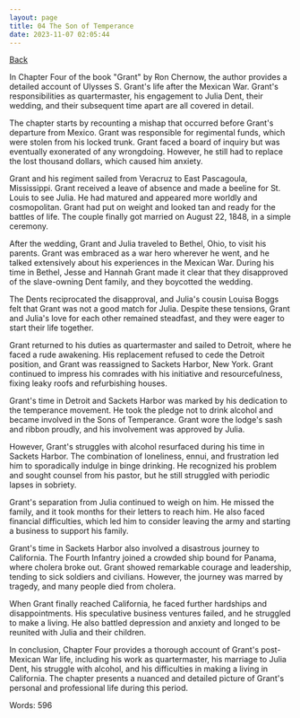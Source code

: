 ```yaml
---
layout: page
title: 04 The Son of Temperance
date: 2023-11-07 02:05:44
---
```


[Back](./)


In Chapter Four of the book "Grant" by Ron Chernow, the author provides a detailed account of Ulysses S. Grant's life after the Mexican War. Grant's responsibilities as quartermaster, his engagement to Julia Dent, their wedding, and their subsequent time apart are all covered in detail.

The chapter starts by recounting a mishap that occurred before Grant's departure from Mexico. Grant was responsible for regimental funds, which were stolen from his locked trunk. Grant faced a board of inquiry but was eventually exonerated of any wrongdoing. However, he still had to replace the lost thousand dollars, which caused him anxiety.

Grant and his regiment sailed from Veracruz to East Pascagoula, Mississippi. Grant received a leave of absence and made a beeline for St. Louis to see Julia. He had matured and appeared more worldly and cosmopolitan. Grant had put on weight and looked tan and ready for the battles of life. The couple finally got married on August 22, 1848, in a simple ceremony.

After the wedding, Grant and Julia traveled to Bethel, Ohio, to visit his parents. Grant was embraced as a war hero wherever he went, and he talked extensively about his experiences in the Mexican War. During his time in Bethel, Jesse and Hannah Grant made it clear that they disapproved of the slave-owning Dent family, and they boycotted the wedding.

The Dents reciprocated the disapproval, and Julia's cousin Louisa Boggs felt that Grant was not a good match for Julia. Despite these tensions, Grant and Julia's love for each other remained steadfast, and they were eager to start their life together.

Grant returned to his duties as quartermaster and sailed to Detroit, where he faced a rude awakening. His replacement refused to cede the Detroit position, and Grant was reassigned to Sackets Harbor, New York. Grant continued to impress his comrades with his initiative and resourcefulness, fixing leaky roofs and refurbishing houses.

Grant's time in Detroit and Sackets Harbor was marked by his dedication to the temperance movement. He took the pledge not to drink alcohol and became involved in the Sons of Temperance. Grant wore the lodge's sash and ribbon proudly, and his involvement was approved by Julia.

However, Grant's struggles with alcohol resurfaced during his time in Sackets Harbor. The combination of loneliness, ennui, and frustration led him to sporadically indulge in binge drinking. He recognized his problem and sought counsel from his pastor, but he still struggled with periodic lapses in sobriety.

Grant's separation from Julia continued to weigh on him. He missed the family, and it took months for their letters to reach him. He also faced financial difficulties, which led him to consider leaving the army and starting a business to support his family.

Grant's time in Sackets Harbor also involved a disastrous journey to California. The Fourth Infantry joined a crowded ship bound for Panama, where cholera broke out. Grant showed remarkable courage and leadership, tending to sick soldiers and civilians. However, the journey was marred by tragedy, and many people died from cholera.

When Grant finally reached California, he faced further hardships and disappointments. His speculative business ventures failed, and he struggled to make a living. He also battled depression and anxiety and longed to be reunited with Julia and their children.

In conclusion, Chapter Four provides a thorough account of Grant's post-Mexican War life, including his work as quartermaster, his marriage to Julia Dent, his struggle with alcohol, and his difficulties in making a living in California. The chapter presents a nuanced and detailed picture of Grant's personal and professional life during this period.

Words: 596
